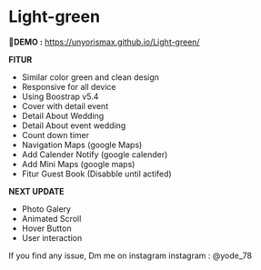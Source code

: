 # Light-green
🚀**DEMO :**
https://unyorismax.github.io/Light-green/

**FITUR**
- Similar color green and clean design
- Responsive for all device 
- Using Boostrap v5.4
- Cover with detail event
- Detail About Wedding
- Detail About event wedding
- Count down timer
- Navigation Maps (google Maps)
- Add Calender Notify (google calender)
- Add Mini Maps (google maps)
- Fitur Guest Book (Disabble until actifed)

**NEXT UPDATE**
- Photo Galery
- Animated Scroll
- Hover Button
- User interaction

If you find any issue, Dm me on instagram
instagram : @yode_78
